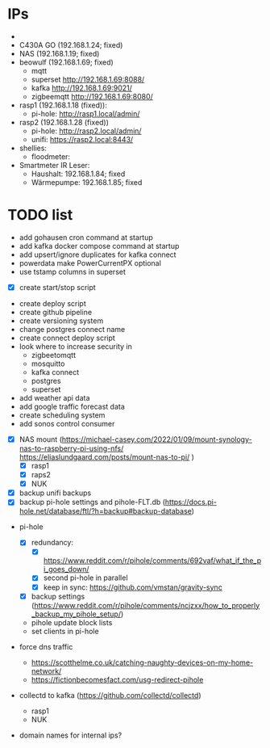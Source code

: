 
# IPs

-
- C430A GO (192.168.1.24; fixed)
- NAS (192.168.1.19; fixed)
- beowulf (192.168.1.69; fixed)
  - mqtt
  - superset <http://192.168.1.69:8088/>
  - kafka <http://192.168.1.69:9021/>
  - zigbeemqtt <http://192.168.1.69:8080/>
- rasp1 (192.168.1.18 (fixed)):
  - pi-hole: <http://rasp1.local/admin/>
- rasp2 (192.168.1.28 (fixed))
  - pi-hole: <http://rasp2.local/admin/>
  - unifi: <https://rasp2.local:8443/>
- shellies:
  - floodmeter:
- Smartmeter IR Leser:
  - Haushalt: 192.168.1.84; fixed
  - Wärmepumpe: 192.168.1.85; fixed
  
# TODO list

- add gohausen cron command at startup
- add kafka docker compose command at startup
- add upsert/ignore duplicates for kafka connect
- powerdata make PowerCurrentPX optional
- use tstamp columns in superset
- [x] create start/stop script
- create deploy script
- create github pipeline
- create versioning system
- change postgres connect name
- create connect deploy script
- look where to increase security in
  - zigbeetomqtt
  - mosquitto
  - kafka connect
  - postgres
  - superset
- add weather api data
- add google traffic forecast data
- create scheduling system
- add sonos control consumer

- [x] NAS mount (<https://michael-casey.com/2022/01/09/mount-synology-nas-to-raspberry-pi-using-nfs/> <https://eliaslundgaard.com/posts/mount-nas-to-pi/> )
  - [x] rasp1
  - [x] raps2
  - [x] NUK
- [x] backup unifi backups
- [x] backup pi-hole settings and pihole-FLT.db (<https://docs.pi-hole.net/database/ftl/?h=backup#backup-database>)
- pi-hole
  - [x] redundancy:
    - [x] <https://www.reddit.com/r/pihole/comments/692vaf/what_if_the_pi_goes_down/>
    - [x] second pi-hole in parallel
    - [x] keep in sync: <https://github.com/vmstan/gravity-sync>
  - [x] backup settings (<https://www.reddit.com/r/pihole/comments/ncjzxx/how_to_properly_backup_my_pihole_setup/>)
  - pihole update block lists
  - set clients in pi-hole
- force dns traffic
  - <https://scotthelme.co.uk/catching-naughty-devices-on-my-home-network/>
  - <https://fictionbecomesfact.com/usg-redirect-pihole>

- collectd to kafka (<https://github.com/collectd/collectd>)
  - rasp1
  - NUK
- domain names for internal ips?
